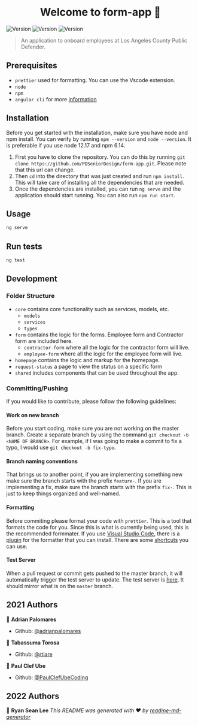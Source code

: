 <h1 align="center">Welcome to form-app 👋</h1>
<p>
  <img alt="Version" src="https://img.shields.io/badge/node-12.17.0-brightgreen" />
  <img alt="Version" src="https://img.shields.io/badge/npm-6.14.4-brightgreen" />
  <img alt="Version" src="https://img.shields.io/badge/Angular%20CLI-10.1.3-brightgreen" />
 </p>

> An application to onboard employees at Los Angeles County Public Defender.

## Prerequisites

- `prettier` used for formatting. You can use the Vscode extension.
- `node`
- `npm`
- `angular cli` for more [information](https://cli.angular.io/)

## Installation

Before you get started with the installation, make sure you have node and npm install. You can verify by running `npm --version` and `node --version`. It is preferable if you use node 12.17 and npm 6.14.

1. First you have to clone the repository. You can do this by running `git clone https://github.com/PDSeniorDesign/form-app.git`. Please note that this url can change.
2. Then `cd` into the directory that was just created and run `npm install`. This will take care of installing all the dependencies that are needed.
3. Once the dependencies are installed, you can run `ng serve` and the application should start running. You can also run `npm run start`.

## Usage

```sh
ng serve
```

## Run tests

```sh
ng test
```

## Development

### Folder Structure

- `core` contains core functionality such as services, models, etc.
  - `models`
  - `services`
  - `types`
- `form` contains the logic for the forms. Employee form and Contractor form are included here.
  - `contractor-form` where all the logic for the contractor form will live.
  - `employee-form` where all the logic for the employee form will live.
- `homepage` contains the logic and markup for the homepage.
- `request-status` a page to view the status on a specific form
- `shared` includes components that can be used throughout the app.

### Committing/Pushing

If you would like to contribute, please follow the following guidelines:

#### Work on new branch

Before you start coding, make sure you are not working on the master branch. Create a separate branch by using the command `git checkout -b <NAME OF BRANCH>`. For example, if I was going to make a commit to fix a typo, I would use `git checkout -b fix-typo`.

#### Branch naming conventions

That brings us to another point, if you are implementing something new make sure the branch starts with the prefix `feature-`. If you are implementing a fix, make sure the branch starts with the prefix `fix-`. This is just to keep things organized and well-named.

#### Formatting

Before commiting please format your code with `prettier`. This is a tool that formats the code for you. Since this is what is currently being used, this is the recommended formmater. If you use [Visual Studio Code](https://code.visualstudio.com/Download), there is a [plugin](https://marketplace.visualstudio.com/items?itemName=esbenp.prettier-vscode) for the formatter that you can install. There are some [shortcuts](https://stackoverflow.com/questions/29973357/how-do-you-format-code-in-visual-studio-code-vscode) you can use.

#### Test Server
When a pull request or commit gets pushed to the master branch, it will automatically trigger the test server to update. The test server is [here](https://pacific-waters-97783.herokuapp.com/). It should mirror what is on the `master` branch.

## 2021 Authors

👤 **Adrian Palomares**

- Github: [@adrianpalomares](https://github.com/adrianpalomares)

👤 **Tabassuma Torosa**

- Github: [@rtiare](https://github.com/rtiare)

👤 **Paul Clef Ube**

- Github: [@PaulClefUbeCoding](https://github.com/PaulClefUbeCoding)

## 2022 Authors

👤 **Ryan Sean Lee**
_This README was generated with ❤️ by [readme-md-generator](https://github.com/kefranabg/readme-md-generator)_
